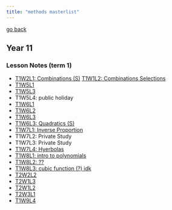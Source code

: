 ```yaml
---
title: "methods masterlist"
---
```

[go back](notes/archive/notes.md)

## Year 11
### Lesson Notes (term 1)
- [T1W2L1: Combinations (S)](notes/archive/AE1/methods/lessonnotes/T1W2L1.md)
  [T1W1L2: Combinations Selections](notes/archive/AE1/methods/lessonnotes/T1W1L2.md)
- [T1W5L1](notes/archive/AE1/methods/lessonnotes/T1W5L1.md)
- [T1W5L3](notes/archive/AE1/methods/lessonnotes/T1W5L3.md)
- T1W5L4: public holiday
- [T1W6L1](notes/archive/AE1/methods/lessonnotes/T1W6L1.md)
- [T1W6L2](notes/archive/AE1/methods/lessonnotes/T1W6L2.md)
- [T1W6L3](notes/archive/AE1/methods/lessonnotes/T1W6L3.md)
- [T1W6L3: Quadratics (S)](notes/archive/AE1/methods/lessonnotes/T1W6L4.md)
- [T1W7L1: Inverse Proportion](notes/archive/AE1/methods/lessonnotes/T1W7L1.md)
- T1W7L2: Private Study
- T1W7L3: Private Study
- [T1W7L4: Hyerbolas](notes/archive/AE1/methods/lessonnotes/T1W7L4.md)
- [T1W8L1: intro to polynomials](notes/archive/AE1/methods/lessonnotes/T1W8L1.md)
- [T1W8L2: ??](notes/archive/AE1/methods/lessonnotes/T1W8L2.md)
- [T1W8L3: cubic function (?) idk](notes/archive/AE1/methods/lessonnotes/T1W8L3.md)
- [T2W2L2](notes/archive/AE1/methods/lessonnotes/T2W2L2.md)
- [T2W1L3](notes/archive/AE1/methods/lessonnotes/T2W1L3.md)
- [T2W1L2](notes/archive/AE1/methods/lessonnotes/T2W1L2.md)
- [T2W3L1](notes/archive/AE1/methods/lessonnotes/T2W3L1.md)
- [T1W9L4](notes/archive/AE1/methods/lessonnotes/T1W9L4.md)